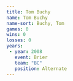 ```yaml
---
title: Tom Buchy
name: Tom Buchy
name-sort: Buchy, Tom
games: 0
wins: 0
losses: 0
years:
 - year: 2008
   event: Brier
   team: "BC"
   position: Alternate
---
```

